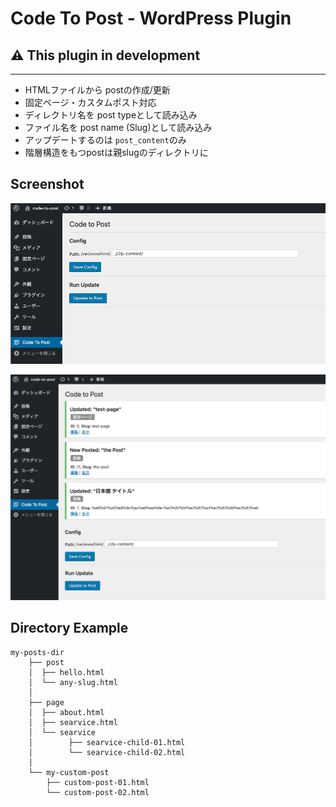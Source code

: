 Code To Post - WordPress Plugin
====
## ⚠️ This plugin in development

---

- HTMLファイルから postの作成/更新
- 固定ページ・カスタムポスト対応
- ディレクトリ名を post typeとして読み込み
- ファイル名を post name (Slug)として読み込み
- アップデートするのは `post_content`のみ
- 階層構造をもつpostは親slugのディレクトリに

## Screenshot

![config](screenshots/screenshot01.png)


![Update](screenshots/screenshot02.png)


## Directory Example
```
my-posts-dir
    ├── post
    │  ├── hello.html
    │  └── any-slug.html
    │
    ├── page
    │  ├── about.html
    │  ├── searvice.html
    │  └── searvice
    │        ├── searvice-child-01.html
    │        └── searvice-child-02.html
    │
    └── my-custom-post
        ├── custom-post-01.html
        └── custom-post-02.html
```
